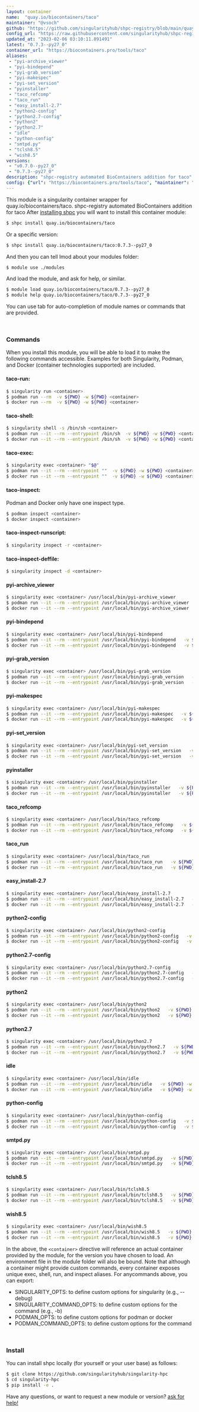 ```yaml
---
layout: container
name:  "quay.io/biocontainers/taco"
maintainer: "@vsoch"
github: "https://github.com/singularityhub/shpc-registry/blob/main/quay.io/biocontainers/taco/container.yaml"
config_url: "https://raw.githubusercontent.com/singularityhub/shpc-registry/main/quay.io/biocontainers/taco/container.yaml"
updated_at: "2023-02-06 03:10:11.891491"
latest: "0.7.3--py27_0"
container_url: "https://biocontainers.pro/tools/taco"
aliases:
 - "pyi-archive_viewer"
 - "pyi-bindepend"
 - "pyi-grab_version"
 - "pyi-makespec"
 - "pyi-set_version"
 - "pyinstaller"
 - "taco_refcomp"
 - "taco_run"
 - "easy_install-2.7"
 - "python2-config"
 - "python2.7-config"
 - "python2"
 - "python2.7"
 - "idle"
 - "python-config"
 - "smtpd.py"
 - "tclsh8.5"
 - "wish8.5"
versions:
 - "v0.7.0--py27_0"
 - "0.7.3--py27_0"
description: "shpc-registry automated BioContainers addition for taco"
config: {"url": "https://biocontainers.pro/tools/taco", "maintainer": "@vsoch", "description": "shpc-registry automated BioContainers addition for taco", "latest": {"0.7.3--py27_0": "sha256:6f83695531aa2b6fbb07d56e53b139ab41883631892426c3efdbd6ab5ba3ee7f"}, "tags": {"v0.7.0--py27_0": "sha256:413c880fd6d29f84293cca1d4f3e0f7ecb883d700445ee31d319da078df09820", "0.7.3--py27_0": "sha256:6f83695531aa2b6fbb07d56e53b139ab41883631892426c3efdbd6ab5ba3ee7f"}, "docker": "quay.io/biocontainers/taco", "aliases": {"pyi-archive_viewer": "/usr/local/bin/pyi-archive_viewer", "pyi-bindepend": "/usr/local/bin/pyi-bindepend", "pyi-grab_version": "/usr/local/bin/pyi-grab_version", "pyi-makespec": "/usr/local/bin/pyi-makespec", "pyi-set_version": "/usr/local/bin/pyi-set_version", "pyinstaller": "/usr/local/bin/pyinstaller", "taco_refcomp": "/usr/local/bin/taco_refcomp", "taco_run": "/usr/local/bin/taco_run", "easy_install-2.7": "/usr/local/bin/easy_install-2.7", "python2-config": "/usr/local/bin/python2-config", "python2.7-config": "/usr/local/bin/python2.7-config", "python2": "/usr/local/bin/python2", "python2.7": "/usr/local/bin/python2.7", "idle": "/usr/local/bin/idle", "python-config": "/usr/local/bin/python-config", "smtpd.py": "/usr/local/bin/smtpd.py", "tclsh8.5": "/usr/local/bin/tclsh8.5", "wish8.5": "/usr/local/bin/wish8.5"}}
---
```


This module is a singularity container wrapper for quay.io/biocontainers/taco.
shpc-registry automated BioContainers addition for taco
After [installing shpc](#install) you will want to install this container module:


```bash
$ shpc install quay.io/biocontainers/taco
```

Or a specific version:

```bash
$ shpc install quay.io/biocontainers/taco:0.7.3--py27_0
```

And then you can tell lmod about your modules folder:

```bash
$ module use ./modules
```

And load the module, and ask for help, or similar.

```bash
$ module load quay.io/biocontainers/taco/0.7.3--py27_0
$ module help quay.io/biocontainers/taco/0.7.3--py27_0
```

You can use tab for auto-completion of module names or commands that are provided.

<br>

### Commands

When you install this module, you will be able to load it to make the following commands accessible.
Examples for both Singularity, Podman, and Docker (container technologies supported) are included.

#### taco-run:

```bash
$ singularity run <container>
$ podman run --rm  -v ${PWD} -w ${PWD} <container>
$ docker run --rm  -v ${PWD} -w ${PWD} <container>
```

#### taco-shell:

```bash
$ singularity shell -s /bin/sh <container>
$ podman run --it --rm --entrypoint /bin/sh  -v ${PWD} -w ${PWD} <container>
$ docker run --it --rm --entrypoint /bin/sh  -v ${PWD} -w ${PWD} <container>
```

#### taco-exec:

```bash
$ singularity exec <container> "$@"
$ podman run --it --rm --entrypoint ""  -v ${PWD} -w ${PWD} <container> "$@"
$ docker run --it --rm --entrypoint ""  -v ${PWD} -w ${PWD} <container> "$@"
```

#### taco-inspect:

Podman and Docker only have one inspect type.

```bash
$ podman inspect <container>
$ docker inspect <container>
```

#### taco-inspect-runscript:

```bash
$ singularity inspect -r <container>
```

#### taco-inspect-deffile:

```bash
$ singularity inspect -d <container>
```


#### pyi-archive_viewer

```bash
$ singularity exec <container> /usr/local/bin/pyi-archive_viewer
$ podman run --it --rm --entrypoint /usr/local/bin/pyi-archive_viewer   -v ${PWD} -w ${PWD} <container> -c " $@"
$ docker run --it --rm --entrypoint /usr/local/bin/pyi-archive_viewer   -v ${PWD} -w ${PWD} <container> -c " $@"
```


#### pyi-bindepend

```bash
$ singularity exec <container> /usr/local/bin/pyi-bindepend
$ podman run --it --rm --entrypoint /usr/local/bin/pyi-bindepend   -v ${PWD} -w ${PWD} <container> -c " $@"
$ docker run --it --rm --entrypoint /usr/local/bin/pyi-bindepend   -v ${PWD} -w ${PWD} <container> -c " $@"
```


#### pyi-grab_version

```bash
$ singularity exec <container> /usr/local/bin/pyi-grab_version
$ podman run --it --rm --entrypoint /usr/local/bin/pyi-grab_version   -v ${PWD} -w ${PWD} <container> -c " $@"
$ docker run --it --rm --entrypoint /usr/local/bin/pyi-grab_version   -v ${PWD} -w ${PWD} <container> -c " $@"
```


#### pyi-makespec

```bash
$ singularity exec <container> /usr/local/bin/pyi-makespec
$ podman run --it --rm --entrypoint /usr/local/bin/pyi-makespec   -v ${PWD} -w ${PWD} <container> -c " $@"
$ docker run --it --rm --entrypoint /usr/local/bin/pyi-makespec   -v ${PWD} -w ${PWD} <container> -c " $@"
```


#### pyi-set_version

```bash
$ singularity exec <container> /usr/local/bin/pyi-set_version
$ podman run --it --rm --entrypoint /usr/local/bin/pyi-set_version   -v ${PWD} -w ${PWD} <container> -c " $@"
$ docker run --it --rm --entrypoint /usr/local/bin/pyi-set_version   -v ${PWD} -w ${PWD} <container> -c " $@"
```


#### pyinstaller

```bash
$ singularity exec <container> /usr/local/bin/pyinstaller
$ podman run --it --rm --entrypoint /usr/local/bin/pyinstaller   -v ${PWD} -w ${PWD} <container> -c " $@"
$ docker run --it --rm --entrypoint /usr/local/bin/pyinstaller   -v ${PWD} -w ${PWD} <container> -c " $@"
```


#### taco_refcomp

```bash
$ singularity exec <container> /usr/local/bin/taco_refcomp
$ podman run --it --rm --entrypoint /usr/local/bin/taco_refcomp   -v ${PWD} -w ${PWD} <container> -c " $@"
$ docker run --it --rm --entrypoint /usr/local/bin/taco_refcomp   -v ${PWD} -w ${PWD} <container> -c " $@"
```


#### taco_run

```bash
$ singularity exec <container> /usr/local/bin/taco_run
$ podman run --it --rm --entrypoint /usr/local/bin/taco_run   -v ${PWD} -w ${PWD} <container> -c " $@"
$ docker run --it --rm --entrypoint /usr/local/bin/taco_run   -v ${PWD} -w ${PWD} <container> -c " $@"
```


#### easy_install-2.7

```bash
$ singularity exec <container> /usr/local/bin/easy_install-2.7
$ podman run --it --rm --entrypoint /usr/local/bin/easy_install-2.7   -v ${PWD} -w ${PWD} <container> -c " $@"
$ docker run --it --rm --entrypoint /usr/local/bin/easy_install-2.7   -v ${PWD} -w ${PWD} <container> -c " $@"
```


#### python2-config

```bash
$ singularity exec <container> /usr/local/bin/python2-config
$ podman run --it --rm --entrypoint /usr/local/bin/python2-config   -v ${PWD} -w ${PWD} <container> -c " $@"
$ docker run --it --rm --entrypoint /usr/local/bin/python2-config   -v ${PWD} -w ${PWD} <container> -c " $@"
```


#### python2.7-config

```bash
$ singularity exec <container> /usr/local/bin/python2.7-config
$ podman run --it --rm --entrypoint /usr/local/bin/python2.7-config   -v ${PWD} -w ${PWD} <container> -c " $@"
$ docker run --it --rm --entrypoint /usr/local/bin/python2.7-config   -v ${PWD} -w ${PWD} <container> -c " $@"
```


#### python2

```bash
$ singularity exec <container> /usr/local/bin/python2
$ podman run --it --rm --entrypoint /usr/local/bin/python2   -v ${PWD} -w ${PWD} <container> -c " $@"
$ docker run --it --rm --entrypoint /usr/local/bin/python2   -v ${PWD} -w ${PWD} <container> -c " $@"
```


#### python2.7

```bash
$ singularity exec <container> /usr/local/bin/python2.7
$ podman run --it --rm --entrypoint /usr/local/bin/python2.7   -v ${PWD} -w ${PWD} <container> -c " $@"
$ docker run --it --rm --entrypoint /usr/local/bin/python2.7   -v ${PWD} -w ${PWD} <container> -c " $@"
```


#### idle

```bash
$ singularity exec <container> /usr/local/bin/idle
$ podman run --it --rm --entrypoint /usr/local/bin/idle   -v ${PWD} -w ${PWD} <container> -c " $@"
$ docker run --it --rm --entrypoint /usr/local/bin/idle   -v ${PWD} -w ${PWD} <container> -c " $@"
```


#### python-config

```bash
$ singularity exec <container> /usr/local/bin/python-config
$ podman run --it --rm --entrypoint /usr/local/bin/python-config   -v ${PWD} -w ${PWD} <container> -c " $@"
$ docker run --it --rm --entrypoint /usr/local/bin/python-config   -v ${PWD} -w ${PWD} <container> -c " $@"
```


#### smtpd.py

```bash
$ singularity exec <container> /usr/local/bin/smtpd.py
$ podman run --it --rm --entrypoint /usr/local/bin/smtpd.py   -v ${PWD} -w ${PWD} <container> -c " $@"
$ docker run --it --rm --entrypoint /usr/local/bin/smtpd.py   -v ${PWD} -w ${PWD} <container> -c " $@"
```


#### tclsh8.5

```bash
$ singularity exec <container> /usr/local/bin/tclsh8.5
$ podman run --it --rm --entrypoint /usr/local/bin/tclsh8.5   -v ${PWD} -w ${PWD} <container> -c " $@"
$ docker run --it --rm --entrypoint /usr/local/bin/tclsh8.5   -v ${PWD} -w ${PWD} <container> -c " $@"
```


#### wish8.5

```bash
$ singularity exec <container> /usr/local/bin/wish8.5
$ podman run --it --rm --entrypoint /usr/local/bin/wish8.5   -v ${PWD} -w ${PWD} <container> -c " $@"
$ docker run --it --rm --entrypoint /usr/local/bin/wish8.5   -v ${PWD} -w ${PWD} <container> -c " $@"
```



In the above, the `<container>` directive will reference an actual container provided
by the module, for the version you have chosen to load. An environment file in the
module folder will also be bound. Note that although a container
might provide custom commands, every container exposes unique exec, shell, run, and
inspect aliases. For anycommands above, you can export:

 - SINGULARITY_OPTS: to define custom options for singularity (e.g., --debug)
 - SINGULARITY_COMMAND_OPTS: to define custom options for the command (e.g., -b)
 - PODMAN_OPTS: to define custom options for podman or docker
 - PODMAN_COMMAND_OPTS: to define custom options for the command

<br>

### Install

You can install shpc locally (for yourself or your user base) as follows:

```bash
$ git clone https://github.com/singularityhub/singularity-hpc
$ cd singularity-hpc
$ pip install -e .
```

Have any questions, or want to request a new module or version? [ask for help!](https://github.com/singularityhub/singularity-hpc/issues)